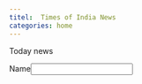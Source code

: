 ```yaml
---
titel:  Times of India News
categories: home
---
```

<p>Today news </p>
 <div>
   <p>Name<input type="text" name="name" id="name"></p>
</div> 

